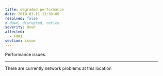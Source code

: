 ```yaml
---
title: degraded performance
date: 2019-03-11 11:30:00
resolved: false
# down, disrupted, notice
severity: down
affected:
  - FRA1
section: issue
---
```


Performance issues.

---

There are currently network problems at this location
